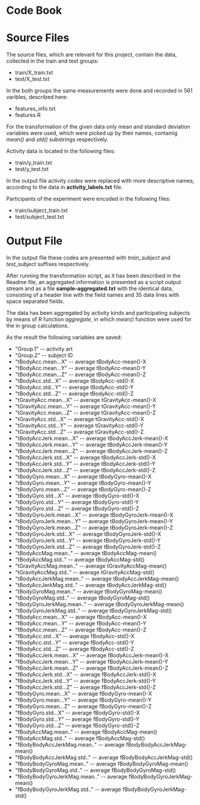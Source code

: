 Code Book
=========

# Source Files

The source files, which are relevant for this project, contain the data, collected in the train and test groups:

* train/X_train.txt
* test/X_test.txt

In the both groups the same measurements were done and recorded in 561 varibles, described here:

* features_info.txt
* features.R

For the transformation of the given data only mean and standard deviation variables were used, which were picked up by their names, containig *mean()* and *std()* substrings respectively.

Activity data is located in the following files:

* train/y_train.txt
* test/y_test.txt

In the output file activity codes were replaced with more descriptive names, according to the data in **activity_labels.txt** file.

Participants of the experiment were encoded in the following files:

* train/subject_train.txt
* test/subject_test.txt

# Output File

In the output file these codes are presented with *train_subject* and *test_subject* suffixes respectively.

After running the transformation script, as it has been described in the Readme file, an aggregated information is presented as a script output stream and as a file **sample-aggregated.txt** with the identical data, consisting of a header line with the field names and 35 data lines with space separated fields.

The data has been aggregated by activity kinds and participating subjects by means of R function *aggregate*, in which *mean()* function were used for the in group calculations.

As the result the following variables are saved:

- "Group.1" -- activity art
- "Group.2" -- subject ID
- "tBodyAcc.mean...X" -- average tBodyAcc-mean()-X
- "tBodyAcc.mean...Y" -- average tBodyAcc-mean()-Y
- "tBodyAcc.mean...Z" --  average tBodyAcc-mean()-Z
- "tBodyAcc.std...X" -- average tBodyAcc-std()-X
- "tBodyAcc.std...Y" -- average tBodyAcc-std()-Y
- "tBodyAcc.std...Z" -- average tBodyAcc-std()-Z
- "tGravityAcc.mean...X" -- average tGravityAcc-mean()-X
- "tGravityAcc.mean...Y" -- average tGravityAcc-mean()-Y
- "tGravityAcc.mean...Z" -- average tGravityAcc-mean()-Z
- "tGravityAcc.std...X" -- average tGravityAcc-std()-X
- "tGravityAcc.std...Y"  -- average tGravityAcc-std()-Y
- "tGravityAcc.std...Z"  -- average tGravityAcc-std()-Z
- "tBodyAccJerk.mean...X"  -- average tBodyAccJerk-mean()-X
- "tBodyAccJerk.mean...Y"  -- average tBodyAccJerk-mean()-Y
- "tBodyAccJerk.mean...Z"  -- average tBodyAccJerk-mean()-Z
- "tBodyAccJerk.std...X"  -- average tBodyAccJerk-std()-X
- "tBodyAccJerk.std...Y"  -- average tBodyAccJerk-std()-Y
- "tBodyAccJerk.std...Z"  -- average tBodyAccJerk-std()-Z
- "tBodyGyro.mean...X"  -- average tBodyGyro-mean()-X
- "tBodyGyro.mean...Y"  -- average tBodyGyro-mean()-Y
- "tBodyGyro.mean...Z"  -- average tBodyGyro-mean()-Z
- "tBodyGyro.std...X"  -- average tBodyGyro-std()-X
- "tBodyGyro.std...Y"   -- average tBodyGyro-std()-Y
- "tBodyGyro.std...Z"  -- average tBodyGyro-std()-Z
- "tBodyGyroJerk.mean...X"  -- average tBodyGyroJerk-mean()-X
- "tBodyGyroJerk.mean...Y"  -- average tBodyGyroJerk-mean()-Y
- "tBodyGyroJerk.mean...Z"  -- average tBodyGyroJerk-mean()-Z
- "tBodyGyroJerk.std...X"  -- average tBodyGyroJerk-std()-X
- "tBodyGyroJerk.std...Y"  -- average tBodyGyroJerk-std()-Y
- "tBodyGyroJerk.std...Z"  -- average tBodyGyroJerk-std()-Z
- "tBodyAccMag.mean.."  -- average tBodyAccMag-mean()
- "tBodyAccMag.std.."  -- average tBodyAccMag-std()
- "tGravityAccMag.mean.."  -- average tGravityAccMag-mean()
- "tGravityAccMag.std.."  -- average tGravityAccMag-std()
- "tBodyAccJerkMag.mean.."  -- average tBodyAccJerkMag-mean()
- "tBodyAccJerkMag.std.."  -- average tBodyAccJerkMag-std()
- "tBodyGyroMag.mean.."  -- average tBodyGyroMag-mean()
- "tBodyGyroMag.std.."  -- average tBodyGyroMag-std()
- "tBodyGyroJerkMag.mean.."  -- average tBodyGyroJerkMag-mean()
- "tBodyGyroJerkMag.std.."  -- average tBodyGyroJerkMag-std()
- "fBodyAcc.mean...X"  -- average fBodyAcc-mean()-X
- "fBodyAcc.mean...Y"  -- average fBodyAcc-mean()-Y
- "fBodyAcc.mean...Z"  -- average fBodyAcc-mean()-Z
- "fBodyAcc.std...X"  -- average fBodyAcc-std()-X
- "fBodyAcc.std...Y"  -- average fBodyAcc-std()-Y
- "fBodyAcc.std...Z"  -- average fBodyAcc-std()-Z
- "fBodyAccJerk.mean...X"  -- average fBodyAccJerk-mean()-X
- "fBodyAccJerk.mean...Y"  -- average fBodyAccJerk-mean()-Y
- "fBodyAccJerk.mean...Z"  -- average fBodyAccJerk-mean()-Z
- "fBodyAccJerk.std...X"  -- average fBodyAccJerk-std()-X
- "fBodyAccJerk.std...Y"  -- average fBodyAccJerk-std()-Y
- "fBodyAccJerk.std...Z"  -- average fBodyAccJerk-std()-Z
- "fBodyGyro.mean...X"  -- average fBodyGyro-mean()-X
- "fBodyGyro.mean...Y"  -- average fBodyGyro-mean()-Y
- "fBodyGyro.mean...Z"  -- average fBodyGyro-mean()-Z
- "fBodyGyro.std...X"  -- average fBodyGyro-std()-X
- "fBodyGyro.std...Y"  -- average fBodyGyro-std()-Y
- "fBodyGyro.std...Z"  -- average fBodyGyro-std()-Z
- "fBodyAccMag.mean.."  -- average fBodyAccMag-mean()
- "fBodyAccMag.std.."  -- average fBodyAccMag-std()
- "fBodyBodyAccJerkMag.mean.."  -- average fBodyBodyAccJerkMag-mean()
- "fBodyBodyAccJerkMag.std.."  -- average fBodyBodyAccJerkMag-std()
- "fBodyBodyGyroMag.mean.."  -- average fBodyBodyGyroMag-mean()
- "fBodyBodyGyroMag.std.."  -- average fBodyBodyGyroMag-std()
- "fBodyBodyGyroJerkMag.mean.."  -- average fBodyBodyGyroJerkMag-mean()
- "fBodyBodyGyroJerkMag.std.." -- average fBodyBodyGyroJerkMag-std()

